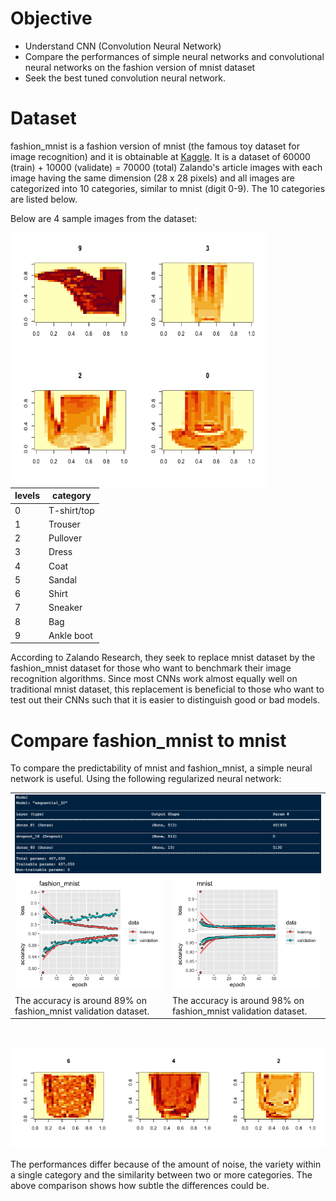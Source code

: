 # Objective
- Understand CNN (Convolution Neural Network)
- Compare the performances of simple neural networks and convolutional neural networks on the fashion version of mnist dataset 
- Seek the best tuned convolution neural network.

# Dataset
fashion_mnist is a fashion version of mnist (the famous toy dataset for image recognition) and it is obtainable at [Kaggle](https://www.kaggle.com/zalando-research/fashionmnist). It is a dataset of 60000 (train) + 10000 (validate) = 70000 (total) Zalando's article images with each image having the same dimension (28 x 28 pixels) and all images are categorized into 10 categories, similar to mnist (digit 0-9). The 10 categories are listed below. 

Below are 4 sample images from the dataset:

<img src="/plot_1.png" align="left" height="408" width="408">

| levels  | category |
| ------------- | ------------- |
|0|T-shirt/top|
|1|Trouser|
|2|Pullover|
|3|Dress|
|4|Coat|
|5|Sandal|
|6|Shirt|
|7|Sneaker|
|8|Bag|
|9|Ankle boot|

According to Zalando Research, they seek to replace mnist dataset by the fashion_mnist dataset for those who want to benchmark their image recognition algorithms. Since most CNNs work almost equally well on traditional mnist dataset, this replacement is beneficial to those who want to test out their CNNs such that it is easier to distinguish good or bad models.

# Compare fashion_mnist to mnist
To compare the predictability of mnist and fashion_mnist, a simple neural network is useful. 
Using the following regularized neural network:

<table>
  <tr>
    <td colspan = "2"><img src="/fashion_mnist_model_NN.png"></td>
  <tr>
  <tr>
    <td><img src="/fashion_mnist_NN.png"></td>
    <td><img src="/mnist_NN.png"></td>
  </tr>
  <tr>
    <td>The accuracy is around 89% on fashion_mnist validation dataset.</td>
    <td>The accuracy is around 98% on fashion_mnist validation dataset.</td>
  </tr>
</table>
<br>
<br>
<img src="/similar_images.png">

The performances differ because of the amount of noise, the variety within a single category and the similarity between two or more categories. The above comparison shows how subtle the differences could be.

